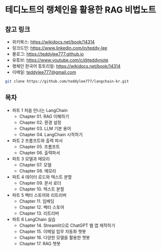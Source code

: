 # 테디노트의 랭체인을 활용한 RAG 비법노트

## 참고 링크

 - 위키북스: https://wikidocs.net/book/14314
 - 링크드인: https://www.linkedin.com/in/teddy-lee
 - 블로그: https://teddylee777.github.io
 - 유튜브: https://www.youtube.com/c/@teddynote
 - 랭체인 한국어 튜토리얼: https://wikidocs.net/book/14314
 - 이메일: teddylee777@gmail.com
```bash
git clone https://github.com/teddylee777/langchain-kr.git
```

## 목차

 - 파트 1 처음 만나는 LangChain
    - Chapter 01. RAG 이해하기
    - Chapter 02. 환경 설정
    - Chapter 03. LLM 기본 용어
    - Chapter 04. LangChain 시작하기
 - 파트 2 프롬프트와 출력 파서
    - Chapter 05. 프롬프트
    - Chapter 06. 출력파서
 - 파트 3 모델과 메모리
    - Chapter 07. 모델
    - Chapter 08. 메모리
 - 파트 4 데이터 로드와 텍스트 분할
    - Chapter 09. 문서 로더
    - Chapter 10. 텍스트 분할
 - 파트 5 벡터 스토어와 리트리버
    - Chapter 11. 임베딩
    - Chapter 12. 벡터 스토어
    - Chapter 13. 리트리버
 - 파트 6 LangChain 실습
    - Chapter 14. Streamlit으로 ChatGPT 웹 앱 제작하기
    - Chapter 15. 이메일 업무 자동화 챗봇
    - Chapter 16. 다양한 모델을 활용한 챗봇
    - Chapter 17. RAG 챗봇
